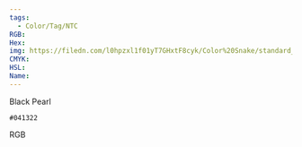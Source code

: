 ```yaml
---
tags:
  - Color/Tag/NTC
RGB:
Hex:
img: https://filedn.com/l0hpzxl1f01yT7GHxtF8cyk/Color%20Snake/standard_csv_to_svg//041322.svg
CMYK:
HSL:
Name:
---
```

Black Pearl
```palette
#041322
```
RGB
